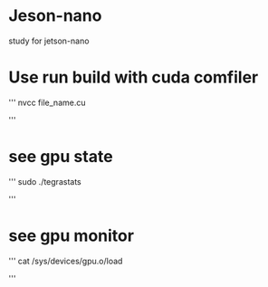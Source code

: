 # Jeson-nano
study for jetson-nano


# Use run build with cuda comfiler

'''
nvcc file_name.cu

'''


# see gpu state

'''
sudo ./tegrastats

'''

# see gpu monitor

'''
cat /sys/devices/gpu.o/load

'''
